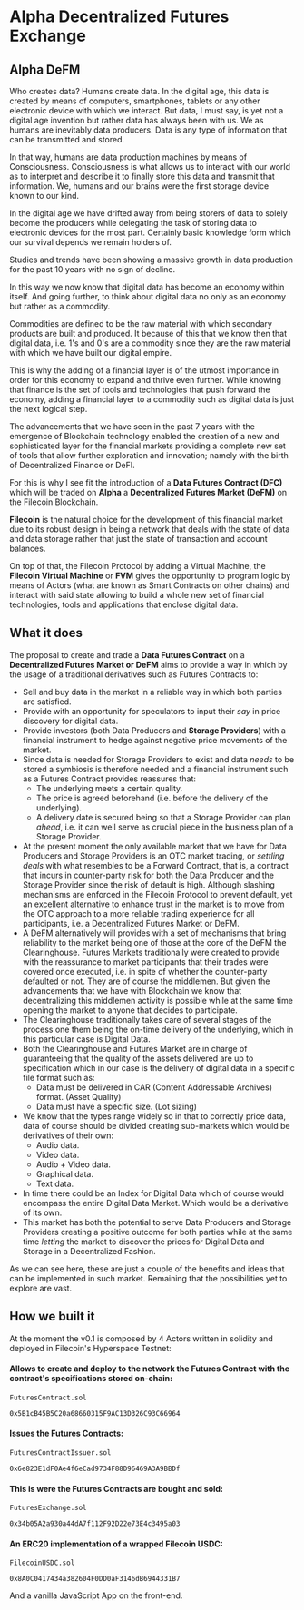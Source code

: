 # Alpha Decentralized Futures Exchange

## Alpha DeFM
Who creates data? Humans create data. In the digital age, this data is created 
by means of computers, smartphones, tablets or any other electronic device with 
which we interact. But data, I must say, is yet not a digital age invention but 
rather data has always been with us. We as humans are inevitably data producers.
Data is any type of information that can be transmitted and stored.

In that way, humans are data production machines by means of Consciousness. 
Consciousness is what allows us to interact with our world as to interpret and 
describe it to finally store this data and transmit that information. We, humans 
and our brains were the first storage device known to our kind.

In the digital age we have drifted away from being storers of data to solely 
become the producers while delegating the task of storing data to electronic 
devices for the most part. Certainly basic knowledge form which our survival 
depends we remain holders of.

Studies and trends have been showing a massive growth in data production for 
the past 10 years with no sign of decline.

In this way we now know that digital data has become an economy within itself. 
And going further, to think about digital data no only as an economy but rather 
as a commodity.

Commodities are defined to be the raw material with which secondary products 
are built and produced. It because of this that we know then that digital data, 
i.e. 1's and 0's are a commodity since they are the raw material with which we 
have built our digital empire.

This is why the adding of a financial layer is of the utmost importance in order 
for this economy to expand and thrive even further. While knowing that finance 
is the set of tools and technologies that push  forward the economy, adding a 
financial layer to a commodity such as digital data is just the next logical step.

The advancements that we have seen in the past 7 years with the emergence of 
Blockchain technology enabled the creation of a new and sophisticated layer for 
the financial markets providing a complete new set of tools that allow further 
exploration and innovation; namely with the birth of Decentralized Finance or DeFI.

For this is why I see fit the introduction of a **Data Futures Contract (DFC)** 
which will be traded on **Alpha** a **Decentralized Futures Market (DeFM)** on 
the Filecoin Blockchain.

**Filecoin** is the natural choice for the development of this financial market 
due to its robust design in being a network that deals with the state of data 
and data storage rather that just the state of transaction and account balances.

On top of that, the Filecoin Protocol by adding a Virtual Machine, the **Filecoin 
Virtual Machine** or **FVM** gives the opportunity to program logic by means of 
Actors (what are known as Smart Contracts on other chains) and interact with said 
state allowing to build a whole new set of financial technologies, tools and 
applications that enclose digital data.

## What it does
The proposal to create and trade a **Data Futures Contract** on a **Decentralized 
Futures Market or DeFM** aims to provide a way in which by the usage of a 
traditional derivatives such as Futures Contracts to:

- Sell and buy data in the market in a reliable way in which both parties are satisfied.
- Provide with an opportunity for speculators to input their _say_ in price 
discovery for digital data.
- Provide investors (both Data Producers and **Storage Providers**) with a 
financial instrument to hedge against negative price movements of the market.
- Since data is needed for Storage Providers to exist and data _needs_ to be 
stored a symbiosis is therefore needed and a financial instrument such as a 
Futures Contract provides reassures that:
   - The underlying meets a certain quality.
   - The price is agreed beforehand (i.e. before the delivery of the underlying).
   - A delivery date is secured being so that a Storage Provider can plan _ahead_, 
   i.e. it can well serve as crucial piece in the business plan of a Storage Provider.
- At the present moment the only available market that we have for Data Producers 
and Storage Providers is an OTC market trading, or _settling deals_ with what 
resembles to be a Forward Contract, that is, a contract that incurs in counter-party 
risk for both the Data Producer and the Storage Provider since the risk of default 
is high. Although slashing mechanisms are enforced in the Filecoin Protocol to 
prevent default, yet an excellent alternative to enhance trust in the market is 
to move from the OTC approach to a more reliable trading experience for all 
participants, i.e. a Decentralized Futures Market or DeFM.
- A DeFM alternatively will provides with a set of mechanisms that bring 
reliability to the market being one of those at the core of the DeFM the 
Clearinghouse. Futures Markets traditionally were created to provide with 
the reassurance to market participants that their trades were covered once 
executed, i.e. in spite of whether the counter-party defaulted or not. They 
are of course the middlemen. But given the advancements that we have with 
Blockchain we know that decentralizing this middlemen activity is possible while 
at the same time opening the market to anyone that decides to participate.
- The Clearinghouse traditionally takes care of several stages of the process 
one them being the on-time delivery of the underlying, which in this particular 
case is Digital Data.
- Both the Clearinghouse and Futures Market are in charge of guaranteeing that 
the quality of the assets delivered are up to specification which in our case 
is the delivery of digital data in a specific file format such as:
   - Data must be delivered in CAR (Content Addressable Archives) format. (Asset Quality)
   - Data must have a specific size. (Lot sizing)
- We know that the types range widely so in that to correctly price data, data 
of course should be divided creating sub-markets which would be derivatives of 
their own:
    - Audio data.
    - Video data.
    - Audio + Video data.
    - Graphical data.
    - Text data.
- In time there could be an Index for Digital Data which of course would encompass 
the entire Digital Data Market. Which would be a derivative of its own.
- This market has both the potential to serve Data Producers and Storage Providers 
creating a positive outcome for both parties while at the same time _letting_ the 
market to discover the prices for Digital Data and Storage in a Decentralized Fashion.

As we can see here, these are just a couple of the benefits and ideas that can be 
implemented in such market. Remaining that the possibilities yet to explore are vast.

## How we built it
At the moment the v0.1 is composed by 4 Actors written in solidity and deployed 
in Filecoin's Hyperspace Testnet:

#### Allows to create and deploy to the network the Futures Contract with the contract's specifications stored on-chain:
```
FuturesContract.sol
```
```
0x5B1cB45B5C20a68660315F9AC13D326C93C66964
```

#### Issues the Futures Contracts:
```
FuturesContractIssuer.sol
```
```
0x6e823E1dF0Ae4f6eCad9734F88D96469A3A9BBDf
```

#### This is were the Futures Contracts are bought and sold:
```
FuturesExchange.sol
```
```
0x34b05A2a930a44dA7f112F92D22e73E4c3495a03
```

#### An ERC20 implementation of a wrapped Filecoin USDC:
```
FilecoinUSDC.sol
```
```
0x8A0C0417434a382604F0DD0aF3146dB6944331B7
```

And a vanilla JavaScript App on the front-end.
